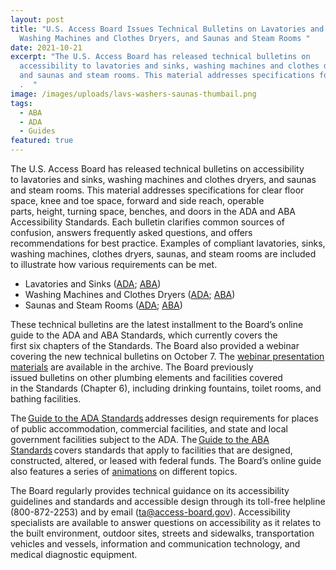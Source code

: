 ```yaml
---
layout: post
title: "U.S. Access Board Issues Technical Bulletins on Lavatories and Sinks,
  Washing Machines and Clothes Dryers, and Saunas and Steam Rooms "
date: 2021-10-21
excerpt: "The U.S. Access Board has released technical bulletins on
  accessibility to lavatories and sinks, washing machines and clothes dryers,
  and saunas and steam rooms. This material addresses specifications for . .
  .  "
image: /images/uploads/lavs-washers-saunas-thumbail.png
tags:
  - ABA
  - ADA
  - Guides
featured: true
---
```

The U.S. Access Board has released technical bulletins on accessibility to lavatories and sinks, washing machines and clothes dryers, and saunas and steam rooms. This material addresses specifications for clear floor space, knee and toe space, forward and side reach, operable parts, height, turning space, benches, and doors in the ADA and ABA Accessibility Standards. Each bulletin clarifies common sources of confusion, answers frequently asked questions, and offers recommendations for best practice. Examples of compliant lavatories, sinks, washing machines, clothes dryers, saunas, and steam rooms are included to illustrate how various requirements can be met. 

* Lavatories and Sinks ([ADA](https://www.access-board.gov/ada/guides/chapter-6-lavs-sinks/); [ABA](https://www.access-board.gov/aba/guides/chapter-6-lavs-sinks/)) 
* Washing Machines and Clothes Dryers ([ADA](https://www.access-board.gov/ada/guides/chapter-6-washers/); [ABA](https://www.access-board.gov/aba/guides/chapter-6-washers/)) 
* Saunas and Steam Rooms ([ADA](https://www.access-board.gov/ada/guides/chapter-6-saunas/); [ABA](https://www.access-board.gov/aba/guides/chapter-6-saunas/)) 

These technical bulletins are the latest installment to the Board’s online guide to the ADA and ABA Standards, which currently covers the first six chapters of the Standards. The Board also provided a webinar covering the new technical bulletins on October 7. The [webinar presentation materials](https://www.accessibilityonline.org/ao/archives/110952) are available in the archive. The Board previously issued bulletins on other plumbing elements and facilities covered in the Standards (Chapter 6), including drinking fountains, toilet rooms, and bathing facilities.     

The [Guide to the ADA Standards](https://www.access-board.gov/ada/) addresses design requirements for places of public accommodation, commercial facilities, and state and local government facilities subject to the ADA. The [Guide to the ABA Standards](https://www.access-board.gov/aba/) covers standards that apply to facilities that are designed, constructed, altered, or leased with federal funds. The Board’s online guide also features a series of [animations](https://www.access-board.gov/ada/guides/animations/) on different topics. 

The Board regularly provides technical guidance on its accessibility guidelines and standards and accessible design through its toll-free helpline (800-872-2253) and by email ([ta@access-board.gov](mailto:ta@access-board.gov)). Accessibility specialists are available to answer questions on accessibility as it relates to the built environment, outdoor sites, streets and sidewalks, transportation vehicles and vessels, information and communication technology, and medical diagnostic equipment.